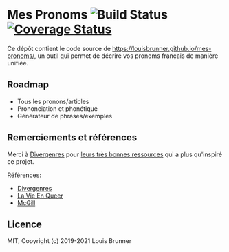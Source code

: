 # Mes Pronoms ![Build Status][ci-image] [![Coverage Status][coveralls-image]][coveralls-url]

Ce dépôt contient le code source de https://louisbrunner.github.io/mes-pronoms/, un outil qui permet de décrire vos pronoms français de manière unifiée.

## Roadmap

 - Tous les pronons/articles
 - Prononciation et phonétique
 - Générateur de phrases/exemples

## Remerciements et références

Merci à [Divergenres](https://divergenres.org) pour [leurs très bonnes ressources](https://divergenres.org/regles-de-grammaire-neutre-et-inclusive/) qui a plus qu'inspiré ce projet.

Références:
 - [Divergenres](https://divergenres.org/regles-de-grammaire-neutre-et-inclusive/)
 - [La Vie En Queer](https://lavieenqueer.wordpress.com/2018/07/26/petit-dico-de-francais-neutre-inclusif/)
 - [McGill](https://libraryguides.mcgill.ca/ecritureinclusive/pronoms)

## Licence

MIT, Copyright (c) 2019-2021 Louis Brunner

[ci-image]: https://github.com/LouisBrunner/mes-pronoms/workflows/Build/badge.svg
[coveralls-image]: https://coveralls.io/repos/github/LouisBrunner/mes-pronoms/badge.svg?branch=master
[coveralls-url]: https://coveralls.io/github/LouisBrunner/mes-pronoms?branch=master
